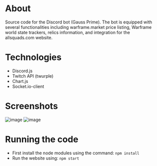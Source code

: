 # About
Source code for the Discord bot (Gauss Prime). The bot is equipped with several functionalities including warframe.market price listing, Warframe world state trackers, relics information, and integration for the allsquads.com website.

# Technologies
- Discord.js
- Twitch API (twurple)
- Chart.js
- Socket.io-client

# Screenshots
![image](https://github.com/shaheer1642/relic-bot-ds/assets/90972275/c3fba08f-73e9-4945-9b4a-edc6e97303b3)
![image](https://github.com/shaheer1642/relic-bot-ds/assets/90972275/35075002-d616-4c0b-b165-d98a21aaaf95)


# Running the code
- First install the node modules using the command: `npm install`
- Run the website using: `npm start`
